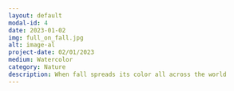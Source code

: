 ```yaml
---
layout: default
modal-id: 4
date: 2023-01-02
img: full_on_fall.jpg
alt: image-al
project-date: 02/01/2023
medium: Watercolor
category: Nature
description: When fall spreads its color all across the world
---
```

